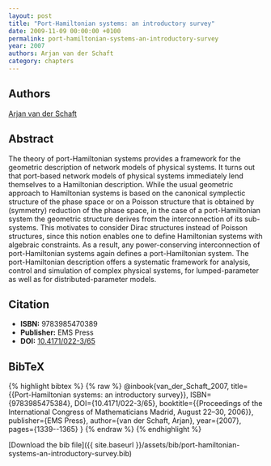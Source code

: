 ```yaml
---
layout: post
title: "Port-Hamiltonian systems: an introductory survey"
date: 2009-11-09 00:00:00 +0100
permalink: port-hamiltonian-systems-an-introductory-survey
year: 2007
authors: Arjan van der Schaft
category: chapters
---
```

 
## Authors
[Arjan van der Schaft](authors/arjan-van-der-schaft)
 
## Abstract
The theory of port-Hamiltonian systems provides a framework for the geometric description of network models of physical systems. It turns out that port-based network models of physical systems immediately lend themselves to a Hamiltonian description. While the usual geometric approach to Hamiltonian systems is based on the canonical symplectic structure of the phase space or on a Poisson structure that is obtained by (symmetry) reduction of the phase space, in the case of a port-Hamiltonian system the geometric structure derives from the interconnection of its sub-systems. This motivates to consider Dirac structures instead of Poisson structures, since this notion enables one to define Hamiltonian systems with algebraic constraints. As a result, any power-conserving interconnection of port-Hamiltonian systems again defines a port-Hamiltonian system. The port-Hamiltonian description offers a systematic framework for analysis, control and simulation of complex physical systems, for lumped-parameter as well as for distributed-parameter models.
 
## Citation
- **ISBN:** 9783985470389
- **Publisher:** EMS Press
- **DOI:** [10.4171/022-3/65](https://doi.org/10.4171/022-3/65)
 
## BibTeX
{% highlight bibtex %}
{% raw %}
@inbook{van_der_Schaft_2007,
  title={{Port-Hamiltonian systems: an introductory survey}},
  ISBN={9783985475384},
  DOI={10.4171/022-3/65},
  booktitle={{Proceedings of the International Congress of Mathematicians Madrid, August 22–30, 2006}},
  publisher={EMS Press},
  author={van der Schaft, Arjan},
  year={2007},
  pages={1339--1365}
}
{% endraw %}
{% endhighlight %}
 
[Download the bib file]({{ site.baseurl }}/assets/bib/port-hamiltonian-systems-an-introductory-survey.bib)
 

